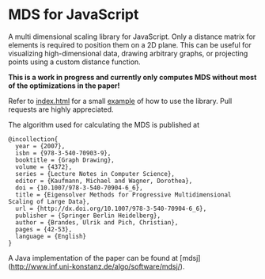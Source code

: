 MDS for JavaScript
==================

A multi dimensional scaling library for JavaScript. Only a distance matrix
for elements is required to position them on a 2D plane. This can be useful
for visualizing high-dimensional data, drawing arbitrary graphs, or projecting
points using a custom distance function.

**This is a work in progress and currently only computes MDS without most of the optimizations in the paper!**

Refer to [index.html](index.html) for a small [example](josuakrause.github.io/mdsjs/) of how to use the library.
Pull requests are highly appreciated.

The algorithm used for calculating the MDS is published at

```
@incollection{
  year = {2007},
  isbn = {978-3-540-70903-9},
  booktitle = {Graph Drawing},
  volume = {4372},
  series = {Lecture Notes in Computer Science},
  editor = {Kaufmann, Michael and Wagner, Dorothea},
  doi = {10.1007/978-3-540-70904-6_6},
  title = {Eigensolver Methods for Progressive Multidimensional Scaling of Large Data},
  url = {http://dx.doi.org/10.1007/978-3-540-70904-6_6},
  publisher = {Springer Berlin Heidelberg},
  author = {Brandes, Ulrik and Pich, Christian},
  pages = {42-53},
  language = {English}
}
```

A Java implementation of the paper can be found at [mdsj] (http://www.inf.uni-konstanz.de/algo/software/mdsj/).
